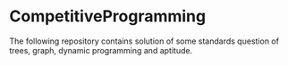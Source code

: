 # CompetitiveProgramming
The following repository contains solution of some standards question of trees, graph, dynamic programming and aptitude. 
